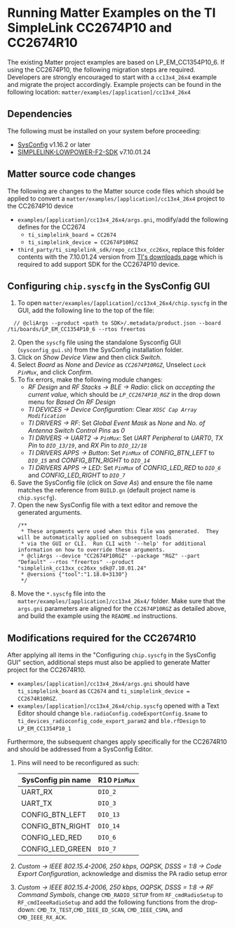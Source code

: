 # Running Matter Examples on the TI SimpleLink CC2674P10 and CC2674R10

The existing Matter project examples are based on LP_EM_CC1354P10_6. If using
the CC2674P10, the following migration steps are required. Developers are
strongly encouraged to start with a `cc13x4_26x4` example and migrate the
project accordingly. Example projects can be found in the following location:
`matter/examples/[application]/cc13x4_26x4`

## Dependencies

The following must be installed on your system before proceeding:

-   [SysConfig](https://www.ti.com/tool/SYSCONFIG) v1.16.2 or later
-   [SIMPLELINK-LOWPOWER-F2-SDK](https://www.ti.com/tool/SIMPLELINK-LOWPOWER-SDK)
    v7.10.01.24

## Matter source code changes

The following are changes to the Matter source code files which should be
applied to convert a `matter/examples/[application]/cc13x4_26x4` project to the
CC2674P10 device

-   `examples/[application]/cc13x4_26x4/args.gni`, modify/add the following
    defines for the CC2674
    -   `ti_simplelink_board = CC2674`
    -   `ti_simplelink_device = CC2674P10RGZ`
-   `third_party/ti_simplelink_sdk/repo_cc13xx_cc26xx`, replace this folder
    contents with the 7.10.01.24 version from
    [TI's downloads page](https://www.ti.com/tool/download/SIMPLELINK-LOWPOWER-F2-SDK/7.10.01.24)
    which is required to add support SDK for the CC2674P10 device.

## Configuring `chip.syscfg` in the SysConfig GUI

1. To open `matter/examples/[application]/cc13x4_26x4/chip.syscfg` in the GUI,
   add the following line to the top of the file:

```
  // @cliArgs --product <path to SDK>/.metadata/product.json --board /ti/boards/LP_EM_CC1354P10_6 --rtos freertos
```

2. Open the `syscfg` file using the standalone Sysconfig GUI
   (`sysconfig_gui.sh`) from the SysConfig installation folder.
3. Click on _Show Device View_ and then click _Switch_.
4. Select _Board_ as _None_ and _Device_ as _`CC2674P10RGZ`_, Unselect
   _`Lock PinMux`_, and click _Confirm_.
5. To fix errors, make the following module changes:
    - _RF Design_ and _RF Stacks -> BLE -> Radio_: click on _accepting the
      current value_, which should be _`LP_CC2674P10_RGZ`_ in the drop down menu
      for _Based On RF Design_
    - _TI DEVICES -> Device Configuration_: Clear
      _`XOSC Cap Array Modification`_
    - _TI DRIVERS -> RF_: Set _Global Event Mask_ as _None_ and _No. of Antenna
      Switch Control Pins_ as _0_
    - _TI DRIVERS -> UART2 -> `PinMux`_: Set _UART Peripheral_ to _UART0_, _TX
      Pin_ to _`DIO_13/19`_, and _RX Pin_ to _`DIO_12/18`_
    - _TI DRIVERS APPS -> Button_: Set _`PinMux`_ of _CONFIG_BTN_LEFT_ to
      _`DIO_15`_ and _CONFIG_BTN_RIGHT_ to _`DIO_14`_
    - _TI DRIVERS APPS -> LED_: Set _`PinMux`_ of _CONFIG_LED_RED_ to _`DIO_6`_
      and _CONFIG_LED_RIGHT_ to _`DIO_7`_
6. Save the SysConfig file (click on _Save As_) and ensure the file name matches
   the reference from `BUILD.gn` (default project name is `chip.syscfg`).
7. Open the new SysConfig file with a text editor and remove the generated
   arguments.
    ```
    /**
     * These arguments were used when this file was generated.  They will be automatically applied on subsequent loads
     * via the GUI or CLI.  Run CLI with '--help' for additional information on how to override these arguments.
     * @cliArgs --device "CC2674P10RGZ" --package "RGZ" --part "Default" --rtos "freertos" --product "simplelink_cc13xx_cc26xx_sdk@7.10.01.24"
     * @versions {"tool":"1.18.0+3130"}
     */
    ```
8. Move the `*.syscfg` file into the
   `matter/examples/[application]/cc13x4_26x4/` folder. Make sure that the
   `args.gni` parameters are aligned for the `CC2674P10RGZ` as detailed above,
   and build the example using the `README.md` instructions.

## Modifications required for the CC2674R10

After applying all items in the "Configuring `chip.syscfg` in the SysConfig GUI"
section, additional steps must also be applied to generate Matter project for
the CC2674R10.

-   `examples/[application]/cc13x4_26x4/args.gni` should have
    `ti_simplelink_board` as `CC2674` and `ti_simplelink_device = CC2674R10RGZ`.
-   `examples/[application]/cc13x4_26x4/chip.syscfg` opened with a Text Editor
    should change `ble.radioConfig.codeExportConfig.$name` to
    `ti_devices_radioconfig_code_export_param2` and `ble.rfDesign` to
    `LP_EM_CC1354P10_1`

Furthermore, the subsequent changes apply specifically for the CC2674R10 and
should be addressed from a SysConfig Editor.

1. Pins will need to be reconfigured as such:

    | SysConfig pin name | R10 `PinMux` |
    | ------------------ | ------------ |
    | UART_RX            | `DIO_2`      |
    | UART_TX            | `DIO_3`      |
    | CONFIG_BTN_LEFT    | `DIO_13`     |
    | CONFIG_BTN_RIGHT   | `DIO_14`     |
    | CONFIG_LED_RED     | `DIO_6`      |
    | CONFIG_LED_GREEN   | `DIO_7`      |

2. _Custom -> IEEE 802.15.4-2006, 250 kbps, OQPSK, DSSS = 1:8 -> Code Export
   Configuration_, acknowledge and dismiss the PA radio setup error
3. _Custom -> IEEE 802.15.4-2006, 250 kbps, OQPSK, DSSS = 1:8 -> RF Command
   Symbols_, change `CMD_RADIO_SETUP` from `RF_cmdRadioSetup` to
   `RF_cmdIeeeRadioSetup` and add the following functions from the drop-down:
   `CMD_TX_TEST`,`CMD_IEEE_ED_SCAN`, `CMD_IEEE_CSMA`, and `CMD_IEEE_RX_ACK`.
